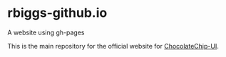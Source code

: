 rbiggs-github.io
================

A website using gh-pages


This is the main repository for the official website for [ChocolateChip-UI](https://github.com/chocolatechipui/chocolatechip-ui).